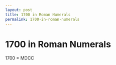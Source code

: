 ```yaml
---
layout: post
title: 1700 in Roman Numerals
permalink: 1700-in-roman-numerals
---
```


# 1700 in Roman Numerals

1700 = MDCC
